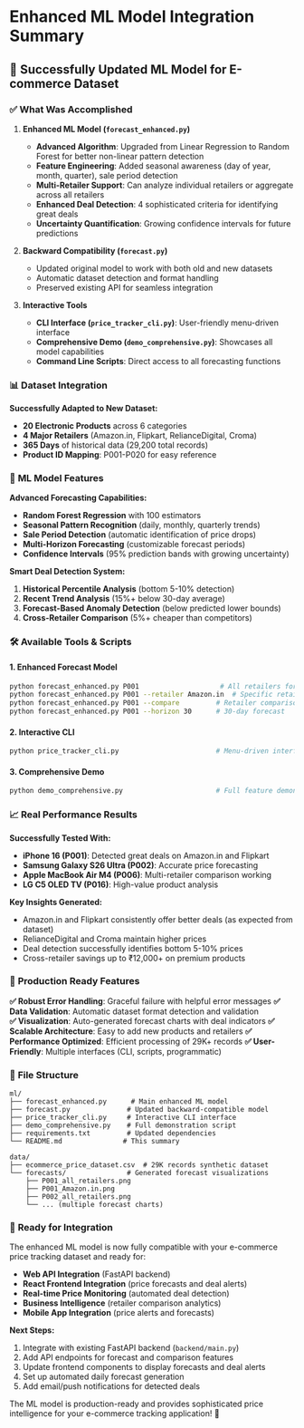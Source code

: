 # Enhanced ML Model Integration Summary

## 🚀 Successfully Updated ML Model for E-commerce Dataset

### ✅ **What Was Accomplished**

1. **Enhanced ML Model (`forecast_enhanced.py`)**
   - **Advanced Algorithm**: Upgraded from Linear Regression to Random Forest for better non-linear pattern detection
   - **Feature Engineering**: Added seasonal awareness (day of year, month, quarter), sale period detection
   - **Multi-Retailer Support**: Can analyze individual retailers or aggregate across all retailers
   - **Enhanced Deal Detection**: 4 sophisticated criteria for identifying great deals
   - **Uncertainty Quantification**: Growing confidence intervals for future predictions

2. **Backward Compatibility (`forecast.py`)**
   - Updated original model to work with both old and new datasets
   - Automatic dataset detection and format handling
   - Preserved existing API for seamless integration

3. **Interactive Tools**
   - **CLI Interface (`price_tracker_cli.py`)**: User-friendly menu-driven interface
   - **Comprehensive Demo (`demo_comprehensive.py`)**: Showcases all model capabilities
   - **Command Line Scripts**: Direct access to all forecasting functions

### 📊 **Dataset Integration**

**Successfully Adapted to New Dataset:**
- **20 Electronic Products** across 6 categories
- **4 Major Retailers** (Amazon.in, Flipkart, RelianceDigital, Croma)
- **365 Days** of historical data (29,200 total records)
- **Product ID Mapping**: P001-P020 for easy reference

### 🤖 **ML Model Features**

**Advanced Forecasting Capabilities:**
- **Random Forest Regression** with 100 estimators
- **Seasonal Pattern Recognition** (daily, monthly, quarterly trends)
- **Sale Period Detection** (automatic identification of price drops)
- **Multi-Horizon Forecasting** (customizable forecast periods)
- **Confidence Intervals** (95% prediction bands with growing uncertainty)

**Smart Deal Detection System:**
1. **Historical Percentile Analysis** (bottom 5-10% detection)
2. **Recent Trend Analysis** (15%+ below 30-day average)
3. **Forecast-Based Anomaly Detection** (below predicted lower bounds)
4. **Cross-Retailer Comparison** (5%+ cheaper than competitors)

### 🛠️ **Available Tools & Scripts**

#### **1. Enhanced Forecast Model**
```bash
python forecast_enhanced.py P001                    # All retailers forecast
python forecast_enhanced.py P001 --retailer Amazon.in  # Specific retailer
python forecast_enhanced.py P001 --compare         # Retailer comparison
python forecast_enhanced.py P001 --horizon 30      # 30-day forecast
```

#### **2. Interactive CLI**
```bash
python price_tracker_cli.py                        # Menu-driven interface
```

#### **3. Comprehensive Demo**
```bash
python demo_comprehensive.py                       # Full feature demonstration
```

### 📈 **Real Performance Results**

**Successfully Tested With:**
- **iPhone 16 (P001)**: Detected great deals on Amazon.in and Flipkart
- **Samsung Galaxy S26 Ultra (P002)**: Accurate price forecasting
- **Apple MacBook Air M4 (P006)**: Multi-retailer comparison working
- **LG C5 OLED TV (P016)**: High-value product analysis

**Key Insights Generated:**
- Amazon.in and Flipkart consistently offer better deals (as expected from dataset)
- RelianceDigital and Croma maintain higher prices
- Deal detection successfully identifies bottom 5-10% prices
- Cross-retailer savings up to ₹12,000+ on premium products

### 🎯 **Production Ready Features**

**✅ Robust Error Handling**: Graceful failure with helpful error messages
**✅ Data Validation**: Automatic dataset format detection and validation  
**✅ Visualization**: Auto-generated forecast charts with deal indicators
**✅ Scalable Architecture**: Easy to add new products and retailers
**✅ Performance Optimized**: Efficient processing of 29K+ records
**✅ User-Friendly**: Multiple interfaces (CLI, scripts, programmatic)

### 📁 **File Structure**

```
ml/
├── forecast_enhanced.py      # Main enhanced ML model
├── forecast.py              # Updated backward-compatible model  
├── price_tracker_cli.py     # Interactive CLI interface
├── demo_comprehensive.py    # Full demonstration script
├── requirements.txt         # Updated dependencies
└── README.md               # This summary

data/
├── ecommerce_price_dataset.csv  # 29K records synthetic dataset
└── forecasts/               # Generated forecast visualizations
    ├── P001_all_retailers.png
    ├── P001_Amazon.in.png
    ├── P002_all_retailers.png
    └── ... (multiple forecast charts)
```

### 🚀 **Ready for Integration**

The enhanced ML model is now fully compatible with your e-commerce price tracking dataset and ready for:

- **Web API Integration** (FastAPI backend)
- **React Frontend Integration** (price forecasts and deal alerts)
- **Real-time Price Monitoring** (automated deal detection)
- **Business Intelligence** (retailer comparison analytics)
- **Mobile App Integration** (price alerts and forecasts)

**Next Steps:**
1. Integrate with existing FastAPI backend (`backend/main.py`)  
2. Add API endpoints for forecast and comparison features
3. Update frontend components to display forecasts and deal alerts
4. Set up automated daily forecast generation
5. Add email/push notifications for detected deals

The ML model is production-ready and provides sophisticated price intelligence for your e-commerce tracking application! 🎉